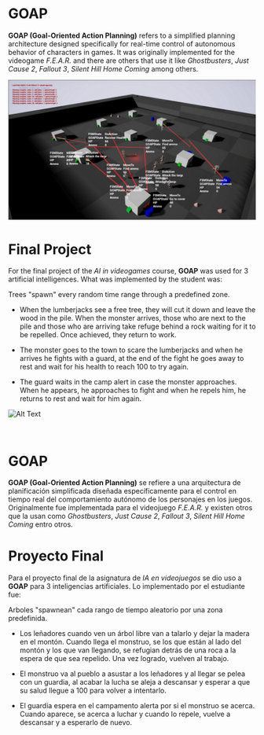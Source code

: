 # GOAP

**GOAP (Goal-Oriented Action Planning)** refers to a simplified planning architecture designed specifically for real-time control of autonomous behavior of characters in games. It was originally implemented for the videogame *F.E.A.R.* and there are others that use it like *Ghostbusters*, *Just Cause 2*, *Fallout 3*, *Silent Hill Home Coming* among others.

![Image](../Resources/GOAP.png)

# Final Project

For the final project of the *AI in videogames* course, **GOAP** was used for 3 artificial intelligences. What was implemented by the student was:

Trees "spawn" every random time range through a predefined zone.

- When the lumberjacks see a free tree, they will cut it down and leave the wood in the pile. When the monster arrives, those who are next to the pile and those who are arriving take refuge behind a rock waiting for it to be repelled. Once achieved, they return to work.

 - The monster goes to the town to scare the lumberjacks and when he arrives he fights with a guard, at the end of the fight he goes away to rest and wait for his health to reach 100 to try again.

 - The guard waits in the camp alert in case the monster approaches. When he appears, he approaches to fight and when he repels him, he returns to rest and wait for him again.

![Alt Text](../Resources/simulation.gif)

<br/>



# GOAP

**GOAP (Goal-Oriented Action Planning)** se refiere a una arquitectura de planificación simplificada diseñada específicamente para el control en tiempo real del comportamiento autónomo de los personajes en los juegos. Originalmente fue implementada para el videojuego *F.E.A.R.* y existen otros que la usan como *Ghostbusters*, *Just Cause 2*, *Fallout 3*, *Silent Hill Home Coming* entro otros.

# Proyecto Final

Para el proyecto final de la asignatura de *IA en videojuegos* se dio uso a **GOAP** para 3 inteligencias artificiales. Lo implementado por el estudiante fue:

Arboles "spawnean" cada rango de tiempo aleatorio por una zona predefinida.

-  Los leñadores cuando ven un árbol libre van a talarlo y dejar la madera en el montón. Cuando llega el monstruo, se los que están al lado del montón y los que van llegando, se refugian detrás de una roca a la espera de que sea repelido. Una vez logrado, vuelven al trabajo.

 - El monstruo va al pueblo a asustar a los leñadores y al llegar se pelea con un guardia, al acabar la lucha se aleja a descansar y esperar a que su salud llegue a 100 para volver a intentarlo.

 - El guardia espera en el campamento alerta por si el monstruo se acerca. Cuando aparece, se acerca a luchar y cuando lo repele, vuelve a descansar y a esperarlo de nuevo.
